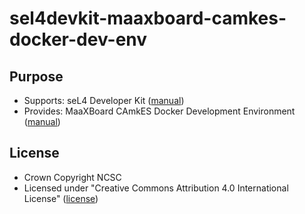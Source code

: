 # sel4devkit-maaxboard-camkes-docker-dev-env

## Purpose

* Supports: seL4 Developer Kit ([manual]())
* Provides: MaaXBoard CAmkES Docker Development Environment ([manual](./doc/MANUAL.md))

## License
* Crown Copyright NCSC
* Licensed under "Creative Commons Attribution 4.0 International License"
  ([license](http://creativecommons.org/licenses/by/4.0/))
